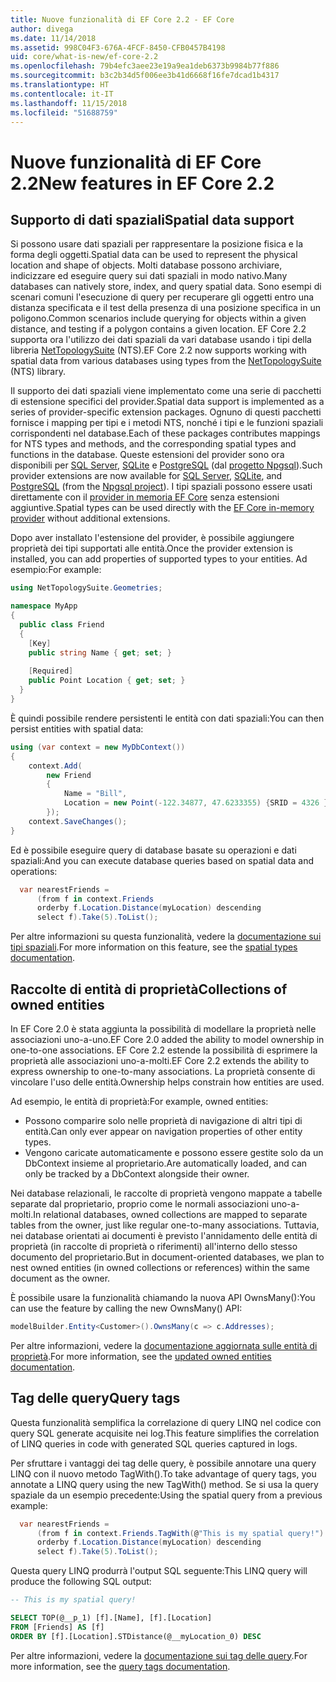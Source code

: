 ```yaml
---
title: Nuove funzionalità di EF Core 2.2 - EF Core
author: divega
ms.date: 11/14/2018
ms.assetid: 998C04F3-676A-4FCF-8450-CFB0457B4198
uid: core/what-is-new/ef-core-2.2
ms.openlocfilehash: 79b4efc3aee23e19a9ea1deb6373b9984b77f886
ms.sourcegitcommit: b3c2b34d5f006ee3b41d6668f16fe7dcad1b4317
ms.translationtype: HT
ms.contentlocale: it-IT
ms.lasthandoff: 11/15/2018
ms.locfileid: "51688759"
---
```

# <a name="new-features-in-ef-core-22"></a><span data-ttu-id="2740d-102">Nuove funzionalità di EF Core 2.2</span><span class="sxs-lookup"><span data-stu-id="2740d-102">New features in EF Core 2.2</span></span>

## <a name="spatial-data-support"></a><span data-ttu-id="2740d-103">Supporto di dati spaziali</span><span class="sxs-lookup"><span data-stu-id="2740d-103">Spatial data support</span></span>

<span data-ttu-id="2740d-104">Si possono usare dati spaziali per rappresentare la posizione fisica e la forma degli oggetti.</span><span class="sxs-lookup"><span data-stu-id="2740d-104">Spatial data can be used to represent the physical location and shape of objects.</span></span>
<span data-ttu-id="2740d-105">Molti database possono archiviare, indicizzare ed eseguire query sui dati spaziali in modo nativo.</span><span class="sxs-lookup"><span data-stu-id="2740d-105">Many databases can natively store, index, and query spatial data.</span></span> <span data-ttu-id="2740d-106">Sono esempi di scenari comuni l'esecuzione di query per recuperare gli oggetti entro una distanza specificata e il test della presenza di una posizione specifica in un poligono.</span><span class="sxs-lookup"><span data-stu-id="2740d-106">Common scenarios include querying for objects within a given distance, and testing if a polygon contains a given location.</span></span>
<span data-ttu-id="2740d-107">EF Core 2.2 supporta ora l'utilizzo dei dati spaziali da vari database usando i tipi della libreria [NetTopologySuite](https://github.com/NetTopologySuite/NetTopologySuite) (NTS).</span><span class="sxs-lookup"><span data-stu-id="2740d-107">EF Core 2.2 now supports working with spatial data from various databases using types from the [NetTopologySuite](https://github.com/NetTopologySuite/NetTopologySuite) (NTS) library.</span></span>

<span data-ttu-id="2740d-108">Il supporto dei dati spaziali viene implementato come una serie di pacchetti di estensione specifici del provider.</span><span class="sxs-lookup"><span data-stu-id="2740d-108">Spatial data support is implemented as a series of provider-specific extension packages.</span></span>
<span data-ttu-id="2740d-109">Ognuno di questi pacchetti fornisce i mapping per tipi e i metodi NTS, nonché i tipi e le funzioni spaziali corrispondenti nel database.</span><span class="sxs-lookup"><span data-stu-id="2740d-109">Each of these packages contributes mappings for NTS types and methods, and the corresponding spatial types and functions in the database.</span></span>
<span data-ttu-id="2740d-110">Queste estensioni del provider sono ora disponibili per [SQL Server](https://www.nuget.org/packages/Microsoft.EntityFrameworkCore.SqlServer.NetTopologySuite/), [SQLite](https://www.nuget.org/packages/Microsoft.EntityFrameworkCore.Sqlite.NetTopologySuite/) e [PostgreSQL](https://www.nuget.org/packages/Npgsql.EntityFrameworkCore.PostgreSQL.NetTopologySuite/) (dal [progetto Npgsql](http://www.npgsql.org/)).</span><span class="sxs-lookup"><span data-stu-id="2740d-110">Such provider extensions are now available for [SQL Server](https://www.nuget.org/packages/Microsoft.EntityFrameworkCore.SqlServer.NetTopologySuite/), [SQLite](https://www.nuget.org/packages/Microsoft.EntityFrameworkCore.Sqlite.NetTopologySuite/), and [PostgreSQL](https://www.nuget.org/packages/Npgsql.EntityFrameworkCore.PostgreSQL.NetTopologySuite/) (from the [Npgsql project](http://www.npgsql.org/)).</span></span>
<span data-ttu-id="2740d-111">I tipi spaziali possono essere usati direttamente con il [provider in memoria EF Core](https://docs.microsoft.com/en-us/ef/core/providers/in-memory/) senza estensioni aggiuntive.</span><span class="sxs-lookup"><span data-stu-id="2740d-111">Spatial types can be used directly with the [EF Core in-memory provider](https://docs.microsoft.com/en-us/ef/core/providers/in-memory/) without additional extensions.</span></span>

<span data-ttu-id="2740d-112">Dopo aver installato l'estensione del provider, è possibile aggiungere proprietà dei tipi supportati alle entità.</span><span class="sxs-lookup"><span data-stu-id="2740d-112">Once the provider extension is installed, you can add properties of supported types to your entities.</span></span> <span data-ttu-id="2740d-113">Ad esempio:</span><span class="sxs-lookup"><span data-stu-id="2740d-113">For example:</span></span>

``` csharp
using NetTopologySuite.Geometries;

namespace MyApp
{
  public class Friend
  {
    [Key]
    public string Name { get; set; }
  
    [Required]
    public Point Location { get; set; }
  }
}
``` 

<span data-ttu-id="2740d-114">È quindi possibile rendere persistenti le entità con dati spaziali:</span><span class="sxs-lookup"><span data-stu-id="2740d-114">You can then persist entities with spatial data:</span></span>

``` csharp
using (var context = new MyDbContext())
{
    context.Add(
        new Friend
        {
            Name = "Bill",
            Location = new Point(-122.34877, 47.6233355) {SRID = 4326 }
        });
    context.SaveChanges();
}
```
<span data-ttu-id="2740d-115">Ed è possibile eseguire query di database basate su operazioni e dati spaziali:</span><span class="sxs-lookup"><span data-stu-id="2740d-115">And you can execute database queries based on spatial data and operations:</span></span>

``` csharp
  var nearestFriends =
      (from f in context.Friends
      orderby f.Location.Distance(myLocation) descending
      select f).Take(5).ToList();
```

<span data-ttu-id="2740d-116">Per altre informazioni su questa funzionalità, vedere la [documentazione sui tipi spaziali](xref:core/modeling/spatial).</span><span class="sxs-lookup"><span data-stu-id="2740d-116">For more information on this feature, see the [spatial types documentation](xref:core/modeling/spatial).</span></span> 

## <a name="collections-of-owned-entities"></a><span data-ttu-id="2740d-117">Raccolte di entità di proprietà</span><span class="sxs-lookup"><span data-stu-id="2740d-117">Collections of owned entities</span></span>

<span data-ttu-id="2740d-118">In EF Core 2.0 è stata aggiunta la possibilità di modellare la proprietà nelle associazioni uno-a-uno.</span><span class="sxs-lookup"><span data-stu-id="2740d-118">EF Core 2.0 added the ability to model ownership in one-to-one associations.</span></span>
<span data-ttu-id="2740d-119">EF Core 2.2 estende la possibilità di esprimere la proprietà alle associazioni uno-a-molti.</span><span class="sxs-lookup"><span data-stu-id="2740d-119">EF Core 2.2 extends the ability to express ownership to one-to-many associations.</span></span>
<span data-ttu-id="2740d-120">La proprietà consente di vincolare l'uso delle entità.</span><span class="sxs-lookup"><span data-stu-id="2740d-120">Ownership helps constrain how entities are used.</span></span>

<span data-ttu-id="2740d-121">Ad esempio, le entità di proprietà:</span><span class="sxs-lookup"><span data-stu-id="2740d-121">For example, owned entities:</span></span>
- <span data-ttu-id="2740d-122">Possono comparire solo nelle proprietà di navigazione di altri tipi di entità.</span><span class="sxs-lookup"><span data-stu-id="2740d-122">Can only ever appear on navigation properties of other entity types.</span></span> 
- <span data-ttu-id="2740d-123">Vengono caricate automaticamente e possono essere gestite solo da un DbContext insieme al proprietario.</span><span class="sxs-lookup"><span data-stu-id="2740d-123">Are automatically loaded, and can only be tracked by a DbContext alongside their owner.</span></span>

<span data-ttu-id="2740d-124">Nei database relazionali, le raccolte di proprietà vengono mappate a tabelle separate dal proprietario, proprio come le normali associazioni uno-a-molti.</span><span class="sxs-lookup"><span data-stu-id="2740d-124">In relational databases, owned collections are mapped to separate tables from the owner, just like regular one-to-many associations.</span></span>
<span data-ttu-id="2740d-125">Tuttavia, nei database orientati ai documenti è previsto l'annidamento delle entità di proprietà (in raccolte di proprietà o riferimenti) all'interno dello stesso documento del proprietario.</span><span class="sxs-lookup"><span data-stu-id="2740d-125">But in document-oriented databases, we plan to nest owned entities (in owned collections or references) within the same document as the owner.</span></span>

<span data-ttu-id="2740d-126">È possibile usare la funzionalità chiamando la nuova API OwnsMany():</span><span class="sxs-lookup"><span data-stu-id="2740d-126">You can use the feature by calling the new OwnsMany() API:</span></span>

``` csharp
modelBuilder.Entity<Customer>().OwnsMany(c => c.Addresses);
```

<span data-ttu-id="2740d-127">Per altre informazioni, vedere la [documentazione aggiornata sulle entità di proprietà](xref:core/modeling/owned-entities#collections-of-owned-types).</span><span class="sxs-lookup"><span data-stu-id="2740d-127">For more information, see the [updated owned entities documentation](xref:core/modeling/owned-entities#collections-of-owned-types).</span></span>

## <a name="query-tags"></a><span data-ttu-id="2740d-128">Tag delle query</span><span class="sxs-lookup"><span data-stu-id="2740d-128">Query tags</span></span>

<span data-ttu-id="2740d-129">Questa funzionalità semplifica la correlazione di query LINQ nel codice con query SQL generate acquisite nei log.</span><span class="sxs-lookup"><span data-stu-id="2740d-129">This feature simplifies the correlation of LINQ queries in code with generated SQL queries captured in logs.</span></span>

<span data-ttu-id="2740d-130">Per sfruttare i vantaggi dei tag delle query, è possibile annotare una query LINQ con il nuovo metodo TagWith().</span><span class="sxs-lookup"><span data-stu-id="2740d-130">To take advantage of query tags, you annotate a LINQ query using the new TagWith() method.</span></span>
<span data-ttu-id="2740d-131">Se si usa la query spaziale da un esempio precedente:</span><span class="sxs-lookup"><span data-stu-id="2740d-131">Using the spatial query from a previous example:</span></span>

``` csharp
  var nearestFriends =
      (from f in context.Friends.TagWith(@"This is my spatial query!")
      orderby f.Location.Distance(myLocation) descending
      select f).Take(5).ToList();
```

<span data-ttu-id="2740d-132">Questa query LINQ produrrà l'output SQL seguente:</span><span class="sxs-lookup"><span data-stu-id="2740d-132">This LINQ query will produce the following SQL output:</span></span>

``` sql
-- This is my spatial query!

SELECT TOP(@__p_1) [f].[Name], [f].[Location]
FROM [Friends] AS [f]
ORDER BY [f].[Location].STDistance(@__myLocation_0) DESC
```

<span data-ttu-id="2740d-133">Per altre informazioni, vedere la [documentazione sui tag delle query](xref:core/querying/tags).</span><span class="sxs-lookup"><span data-stu-id="2740d-133">For more information, see the [query tags documentation](xref:core/querying/tags).</span></span> 